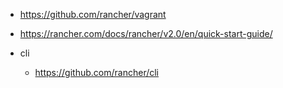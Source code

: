 - https://github.com/rancher/vagrant
- https://rancher.com/docs/rancher/v2.0/en/quick-start-guide/

- cli
  - https://github.com/rancher/cli
